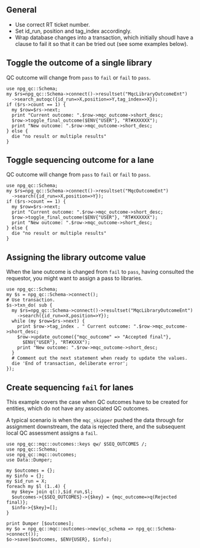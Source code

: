 ## General

- Use correct RT ticket number.
- Set id_run, position and tag_index accordingly.
- Wrap database changes into a transaction, which initially shoudl have a clause
  to fail it so that it can be tried out (see some examples below).

## Toggle the outcome of a single library

QC outcome will change from `pass` to `fail` or `fail` to `pass`. 

```
use npg_qc::Schema;
my $rs=npg_qc::Schema->connect()->resultset("MqcLibraryOutcomeEnt")
  ->search_autoqc({id_run=>X,position=>Y,tag_index=>X});
if ($rs->count == 1) {
  my $row=$rs->next;
  print "Current outcome: ".$row->mqc_outcome->short_desc;
  $row->toggle_final_outcome($ENV{"USER"}, "RT#XXXXXX");
  print "New outcome: ".$row->mqc_outcome->short_desc;
} else {
  die "no result or multiple results"
}
```

## Toggle sequencing outcome for a lane

QC outcome will change from `pass` to `fail` or `fail` to `pass`.

```
use npg_qc::Schema;
my $rs=npg_qc::Schema->connect()->resultset("MqcOutcomeEnt")
  ->search({id_run=>X,position=>Y});
if ($rs->count == 1) {
  my $row=$rs->next;
  print "Current outcome: ".$row->mqc_outcome->short_desc;
  $row->toggle_final_outcome($ENV{"USER"}, "RT#XXXXXX");
  print "New outcome: ".$row->mqc_outcome->short_desc;
} else {
  die "no result or multiple results"
}
```

## Assigning the library outcome value

When the lane outcome is changed from `fail` to `pass`, having consulted
the requestor, you might want to assign a pass to libraries.

```
use npg_qc::Schema;
my $s = npg_qc::Schema->connect();
# Use transaction.
$s->txn_do( sub {
  my $rs=npg_qc::Schema->connect()->resultset("MqcLibraryOutcomeEnt")
    ->search({id_run=>X,position=>Y});
  while (my $row=$rs->next) {
    print $row->tag_index . " Current outcome: ".$row->mqc_outcome->short_desc;
    $row->update_outcome({"mqc_outcome" => "Accepted final"},
      $ENV{"USER"}, "RT#XXXX");
    print "New outcome: ".$row->mqc_outcome->short_desc;
  }
  # Comment out the next statement when ready to update the values.
  die 'End of transaction, deliberate error';
});
```

## Create sequencing `fail` for lanes

This example covers the case when QC outcomes have to be created for entities,
which do not have any associated QC outcomes.

A typical scenario is when the `mqc_skipper` pushed the data through for
assignment downstream, the data is rejected there, and the subsequent local
QC assessment assigns a `fail`.

```
use npg_qc::mqc::outcomes::keys qw/ $SEQ_OUTCOMES /;
use npg_qc::Schema;
use npg_qc::mqc::outcomes;
use Data::Dumper;

my $outcomes = {};
my $info = {};
my $id_run = X;
foreach my $l (1..4) {
  my $key= join q(:),$id_run,$l;
  $outcomes->{$SEQ_OUTCOMES}->{$key} = {mqc_outcome=>q(Rejected final)};
  $info->{$key}=[];
}

print Dumper [$outcomes];
my $o = npg_qc::mqc::outcomes->new(qc_schema => npg_qc::Schema->connect());
$o->save($outcomes, $ENV{USER}, $info);
```

